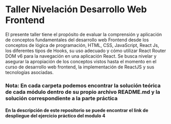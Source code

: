 # Taller Nivelación Desarrollo Web Frontend
El presente taller tiene el propósito de evaluar la comprensión y aplicación de conceptos fundamentales del desarrollo web Frontend desde los conceptos de lógica de programación, HTML, CSS, JavaScript, React Js, los diferentes tipos de Hooks, su uso adecuado y cómo
utilizar React Router DOM v6 para la navegación en una aplicación React. Se busca nivelar y asegurar la apropiación de los conceptos vistos hasta el momento en el curso de desarrollo web frontend, la implementación de ReactJS y sus tecnologías asociadas.

### Nota:  En cada carpeta podemos encontrar la solución teórica de cada módulo dentro de su propio archivo README.md y la solución correspondiente a la parte práctica

#### En la descripción de este repositorio se puede encontrar el link de despliegue del ejercicio práctico del modulo 4



